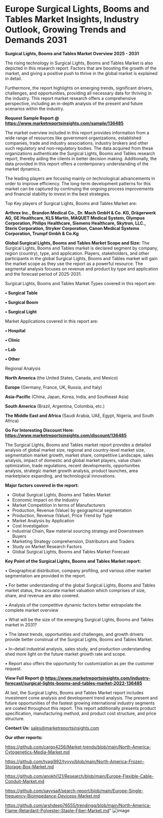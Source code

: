 # Europe Surgical Lights, Booms and Tables Market Insights, Industry Outlook, Growing Trends and Demands 2031

<Strong> Surgical Lights, Booms and Tables Market Overview 2025 - 2031</strong>

The rising technology in Surgical Lights, Booms and Tables Market is also depicted in this research report. Factors that are boosting the growth of the market, and giving a positive push to thrive in the global market is explained in detail.

Furthermore, the report highlights on emerging trends, significant drivers, challenges, and opportunities, providing all necessary data for thriving in the industry. This report market research offers a comprehensive perspective, including an in-depth analysis of the present and future scenarios within the industry.

<strong>Request Sample Report @ <a href=https://www.marketreportsinsights.com/sample/136485>https://www.marketreportsinsights.com/sample/136485</a></strong>

The market overview included in this report provides information from a wide range of resources like government organizations, established companies, trade and industry associations, industry brokers and other such regulatory and non-regulatory bodies. The data acquired from these organizations authenticate the Surgical Lights, Booms and Tables research report, thereby aiding the clients in better decision making. Additionally, the data provided in this report offers a contemporary understanding of the market dynamics.

The leading players are focusing mainly on technological advancements in order to improve efficiency. The long-term development patterns for this market can be captured by continuing the ongoing process improvements and financial stability to invest in the best strategies.

Top Key players of Surgical Lights, Booms and Tables Market are:

<strong>Arthrex Inc., Brandon Medical Co., Dr. Mach GmbH & Co. KG, Drägerwerk AG, GE Healthcare, KLS Martin, MAQUET Medical System, Olympus Corporation, Philips Healthcare, Siemens Healthcare, Skytron, LLC., Steris Corporation, Stryker Corporation, Canon Medical Systems Corporation, Trumpf Gmbh & Co.Kg</strong>

<strong><b>Global Surgical Lights, Booms and Tables Market Scope and Size:</b></strong>
The Surgical Lights, Booms and Tables market is declared segment by company, region (country), type, and application. Players, stakeholders, and other participants in the global Surgical Lights, Booms and Tables market will gain the market scope as they use the report as a powerful resource. The segmental analysis focuses on revenue and product by type and application and the forecast period of 2025-2031.

Surgical Lights, Booms and Tables Market Types covered in this report are:

<strong>• Surgical Table

• Surgical Boom

• Surgical Light</strong>

Market Applications covered in this report are:

<strong>• Hospital

• Clinic

• Lab

• Other</strong> 

Regional Analysis

<strong>North America</strong> (the United States, Canada, and Mexico)

<strong>Europe</strong> (Germany, France, UK, Russia, and Italy)

<strong>Asia-Pacific</strong> (China, Japan, Korea, India, and Southeast Asia)

<strong>South America</strong> (Brazil, Argentina, Colombia, etc.)

<strong>The Middle East and Africa</strong> (Saudi Arabia, UAE, Egypt, Nigeria, and South Africa)

<strong>Go For Interesting Discount Here: <a href=https://www.marketreportsinsights.com/discount/136485>https://www.marketreportsinsights.com/discount/136485</a></strong>

The Surgical Lights, Booms and Tables market report provides a detailed analysis of global market size, regional and country-level market size, segmentation market growth, market share, competitive Landscape, sales analysis, impact of domestic and global market players, value chain optimization, trade regulations, recent developments, opportunities analysis, strategic market growth analysis, product launches, area marketplace expanding, and technological innovations.

<strong><b>Major factors covered in the report:</b></strong>
<ul>
  <li>Global Surgical Lights, Booms and Tables Market </li>
  <li>Economic Impact on the Industry</li>
  <li>Market Competition in terms of Manufacturers</li>
  <li>Production, Revenue (Value) by geographical segmentation</li>
  <li>Production, Revenue (Value), Price Trend by Type</li>
  <li>Market Analysis by Application</li>
  <li>Cost Investigation</li>
  <li>Industrial Chain, Raw material sourcing strategy and Downstream Buyers</li>
  <li>Marketing Strategy comprehension, Distributors and Traders</li>
  <li>Study on Market Research Factors</li>
  <li>Global Surgical Lights, Booms and Tables Market Forecast</li>
</ul>

<strong><b>Key Point of the Surgical Lights, Booms and Tables Market report:</b></strong>

• Geographical distribution, company profiling, and various other market segmentation are provided in the report.

• For better understanding of the global Surgical Lights, Booms and Tables market status, the accurate market valuation which comprises of size, share, and revenue are also covered.

• Analysis of the competitive dynamic factors better extrapolate the complete market overview

• What will be the size of the emerging Surgical Lights, Booms and Tables market in 2031?

• The latest trends, opportunities and challenges, and growth drivers provide better construal of the Surgical Lights, Booms and Tables Market.

• In-detail industrial analysis, sales study, and production understanding shed more light on the future market growth rate and scope.

• Report also offers the opportunity for customization as per the customer request.

<strong><b>View Full Report @ <a href=https://www.marketreportsinsights.com/industry-forecast/surgical-lights-booms-and-tables-market-2022-136485>https://www.marketreportsinsights.com/industry-forecast/surgical-lights-booms-and-tables-market-2022-136485</a></b></strong>


At last, the Surgical Lights, Booms and Tables Market report includes investment come analysis and development trend analysis. The present and future opportunities of the fastest growing international industry segments are coated throughout this report. This report additionally presents product specification, manufacturing method, and product cost structure, and price structure.

<strong>Contact Us:</strong>
sales@marketreportsinsights.com

<strong>Our other reports:</strong>

<a href=https://github.com/cargo4256/Market-trends/blob/main/North-America-Cytogenetics-Media-Market.md>https://github.com/cargo4256/Market-trends/blob/main/North-America-Cytogenetics-Media-Market.md</a>

<a href=https://github.com/tyagi992/tyyyy/blob/main/North-America-Frozen-Storage-Box-Market.md>https://github.com/tyagi992/tyyyy/blob/main/North-America-Frozen-Storage-Box-Market.md</a>

<a href=https://github.com/anokhi121/Research/blob/main/Europe-Flexible-Cable-Conduit-Market.md>https://github.com/anokhi121/Research/blob/main/Europe-Flexible-Cable-Conduit-Market.md</a>

<a href=https://github.com/sayysaif/search-report/blob/main/Europe-Single-frequency-Bioimpedance-Devicess-Market.md>https://github.com/sayysaif/search-report/blob/main/Europe-Single-frequency-Bioimpedance-Devicess-Market.md</a>

<a href=https://github.com/arshdeep76555/trendingg/blob/main/North-America-Flame-Retardant-Polyester-Staple-Fiber-Market.md>https://github.com/arshdeep76555/trendingg/blob/main/North-America-Flame-Retardant-Polyester-Staple-Fiber-Market.md</a>"
![image](https://github.com/user-attachments/assets/e6275deb-770b-4fd6-8ad2-6bb4d0fae672)
